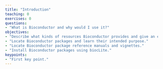 ```yaml
---
title: "Introduction"
teaching: 0
exercises: 0
questions:
- "What is Bioconductor and why would I use it?"
objectives:
- "Describe what kinds of resources Bioconductor provides and give an example of what they might be useful for."
- "Locate Bioconductor packages and learn their intended purpose."
- "Locate Bioconductor package reference manuals and vignettes."
- "Install Bioconductor packages using biocLite."
keypoints:
- "First key point."
---
```

